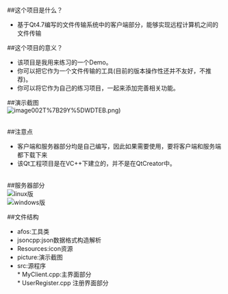 ##这个项目是什么？
* 基于Qt4.7编写的文件传输系统中的客户端部分，能够实现远程计算机之间的文件传输

##这个项目的意义？
* 该项目是我用来练习的一个Demo。
* 你可以把它作为一个文件传输的工具(目前的版本操作性还并不友好，不推荐)。
* 你可以将它作为自己的练习项目，一起来添加完善相关功能。

##演示截图
  <br/>![image](https://github.com/a1818m/FileClient/blob/master/picture/J%7B76IXP%5B)002T%7B29Y%5DWDTEB.png)

<br/>##注意点
* 客户端和服务器部分均是自己编写，因此如果需要使用，要将客户端和服务端都下载下来
* 该Qt工程项目是在VC++下建立的，并不是在QtCreator中。

<br/>##服务器部分
<br/>![linux版](https://github.com/a1818m/picture)
<br/>![windows版](https://github.com/a1818m/picture)

##文件结构
* afos:工具类
* jsoncpp:json数据格式构造解析
* Resources:icon资源
* picture:演示截图
* src:源程序
   <br/>* MyClient.cpp:主界面部分
   <br/>* UserRegister.cpp 注册界面部分
